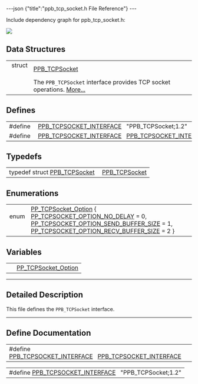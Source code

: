 ---json {"title":"ppb_tcp_socket.h File Reference"} ---

Include dependency graph for ppb_tcp_socket.h:

![](/docs/native-client/pepper_beta/c/ppb__tcp__socket_8h__incl.png)

## Data Structures

<table><tbody><tr class="odd"><td style="text-align: right;">struct  </td><td><a href="/docs/native-client/pepper_beta/c/struct_p_p_b___t_c_p_socket__1__2/" class="el">PPB_TCPSocket</a></td></tr><tr class="even"><td style="text-align: right;"> </td><td>The <code>PPB_TCPSocket</code> interface provides TCP socket operations. <a href="/docs/native-client/pepper_beta/c/struct_p_p_b___t_c_p_socket__1__2#details">More...</a><br />
</td></tr></tbody></table>

## Defines

<table><tbody><tr class="odd"><td style="text-align: right;">#define </td><td><a href="/docs/native-client/pepper_beta/c/ppb__tcp__socket_8h#a2f1cedfee70f4bfe4c35849be53fd73f" class="el">PPB_TCPSOCKET_INTERFACE</a>   "PPB_TCPSocket;1.2"</td></tr><tr class="even"><td style="text-align: right;">#define </td><td><a href="/docs/native-client/pepper_beta/c/ppb__tcp__socket_8h#a29ecaef1552f19b223e6c93475d8788c" class="el">PPB_TCPSOCKET_INTERFACE</a>   <a href="/docs/native-client/pepper_beta/c/ppb__tcp__socket_8h#a2f1cedfee70f4bfe4c35849be53fd73f" class="el">PPB_TCPSOCKET_INTERFACE</a></td></tr></tbody></table>

## Typedefs

<table><tbody><tr class="odd"><td style="text-align: right;">typedef struct <a href="/docs/native-client/pepper_beta/c/struct_p_p_b___t_c_p_socket__1__2/" class="el">PPB_TCPSocket</a> </td><td><a href="/docs/native-client/pepper_beta/c/group___interfaces#ga68e25baffc8cfc72d6c636a3a6217aa0" class="el">PPB_TCPSocket</a></td></tr></tbody></table>

## Enumerations

<table><tbody><tr class="odd"><td style="text-align: right;">enum  </td><td><a href="/docs/native-client/pepper_beta/c/group___enums#ga1557c0bbce8739a3418e6027a9c44e12" class="el">PP_TCPSocket_Option</a> { <a href="/docs/native-client/pepper_beta/c/group___enums#gga1557c0bbce8739a3418e6027a9c44e12a4b17558654d1df4452aa98f7d2609a10" class="el">PP_TCPSOCKET_OPTION_NO_DELAY</a> = 0, <a href="/docs/native-client/pepper_beta/c/group___enums#gga1557c0bbce8739a3418e6027a9c44e12a61ce27ba7853d05f7af51be1bed5d1a6" class="el">PP_TCPSOCKET_OPTION_SEND_BUFFER_SIZE</a> = 1, <a href="/docs/native-client/pepper_beta/c/group___enums#gga1557c0bbce8739a3418e6027a9c44e12aef57736e294acb30fb7b3b2f4a425f72" class="el">PP_TCPSOCKET_OPTION_RECV_BUFFER_SIZE</a> = 2 }</td></tr></tbody></table>

## Variables

<table><tbody><tr class="odd"><td style="text-align: right;"> </td><td><a href="/docs/native-client/pepper_beta/c/group___enums#ga1557c0bbce8739a3418e6027a9c44e12" class="el">PP_TCPSocket_Option</a></td></tr></tbody></table>

---

<span id="details" class="anchor" style="margin: 0;"></span>

## Detailed Description

This file defines the `PPB_TCPSocket` interface.

---

## Define Documentation

<span id="a29ecaef1552f19b223e6c93475d8788c" class="anchor" style="margin: 0;"></span>

<table><tbody><tr class="odd"><td>#define <a href="/docs/native-client/pepper_beta/c/ppb__tcp__socket_8h#a29ecaef1552f19b223e6c93475d8788c" class="el">PPB_TCPSOCKET_INTERFACE</a>   <a href="/docs/native-client/pepper_beta/c/ppb__tcp__socket_8h#a2f1cedfee70f4bfe4c35849be53fd73f" class="el">PPB_TCPSOCKET_INTERFACE</a></td></tr></tbody></table>

<span id="a2f1cedfee70f4bfe4c35849be53fd73f" class="anchor" style="margin: 0;"></span>

<table><tbody><tr class="odd"><td>#define <a href="/docs/native-client/pepper_beta/c/ppb__tcp__socket_8h#a2f1cedfee70f4bfe4c35849be53fd73f" class="el">PPB_TCPSOCKET_INTERFACE</a>   "PPB_TCPSocket;1.2"</td></tr></tbody></table>
